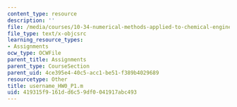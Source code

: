 ```yaml
---
content_type: resource
description: ''
file: /media/courses/10-34-numerical-methods-applied-to-chemical-engineering-fall-2015/419315f9161dd6c59df0041917abc493_username_HW0_P1.m
file_type: text/x-objcsrc
learning_resource_types:
- Assignments
ocw_type: OCWFile
parent_title: Assignments
parent_type: CourseSection
parent_uid: 4ce395e4-40c5-acc1-be51-f389b4029689
resourcetype: Other
title: username_HW0_P1.m
uid: 419315f9-161d-d6c5-9df0-041917abc493
---
```

